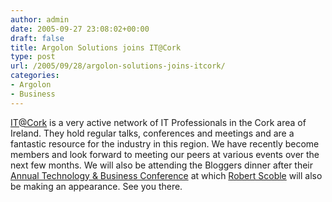 ```yaml
---
author: admin
date: 2005-09-27 23:08:02+00:00
draft: false
title: Argolon Solutions joins IT@Cork
type: post
url: /2005/09/28/argolon-solutions-joins-itcork/
categories:
- Argolon
- Business
---
```


[IT@Cork](http://www.itcork.ie/) is a very active network of IT Professionals in the Cork area of Ireland. They hold regular talks, conferences and meetings and are a fantastic resource for the industry in this region. We have recently become members and look forward to meeting our peers at various events over the next few months. We will also be attending the Bloggers dinner after their [Annual Technology & Business Conference](http://www.itcork.ie/index.cfm?page=events&eventId=53) at which [Robert Scoble](http://radio.weblogs.com/0001011/2005/07/04.html#a10543) will also be making an appearance. See you there.

